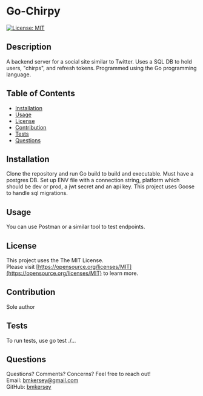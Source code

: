 
  # Go-Chirpy

  [![License: MIT](https://img.shields.io/badge/License-MIT-yellow.svg)](https://opensource.org/licenses/MIT)

  ## Description

  A backend server for a social site similar to Twitter. Uses a SQL DB to hold users, "chirps", and refresh tokens. Programmed using the Go programming language.

  ## Table of Contents
  * [Installation](#installation)
  * [Usage](#usage)
  * [License](#license)
  * [Contribution](#contribution)
  * [Tests](#tests)
  * [Questions](#questions)
  
  ## Installation

  Clone the repository and run Go build to build and executable. Must have a postgres DB. Set up ENV file with a connection string, platform which should be dev or prod, a jwt secret and an api key. This project uses Goose to handle sql migrations.

  ## Usage

  You can use Postman or a similar tool to test endpoints.

  ## License

  This project uses the The MIT License.  
  Please visit [https://opensource.org/licenses/MIT](https://opensource.org/licenses/MIT) to learn more.
  

  ## Contribution

  Sole author
  
  ## Tests 

  To run tests, use go test ./...
  
  ## Questions
  Questions? Comments? Concerns? Feel free to reach out!  
  Email: bmkersey@gmail.com  
  GitHub: [bmkersey](https://github.com/bmkersey)  
  
  